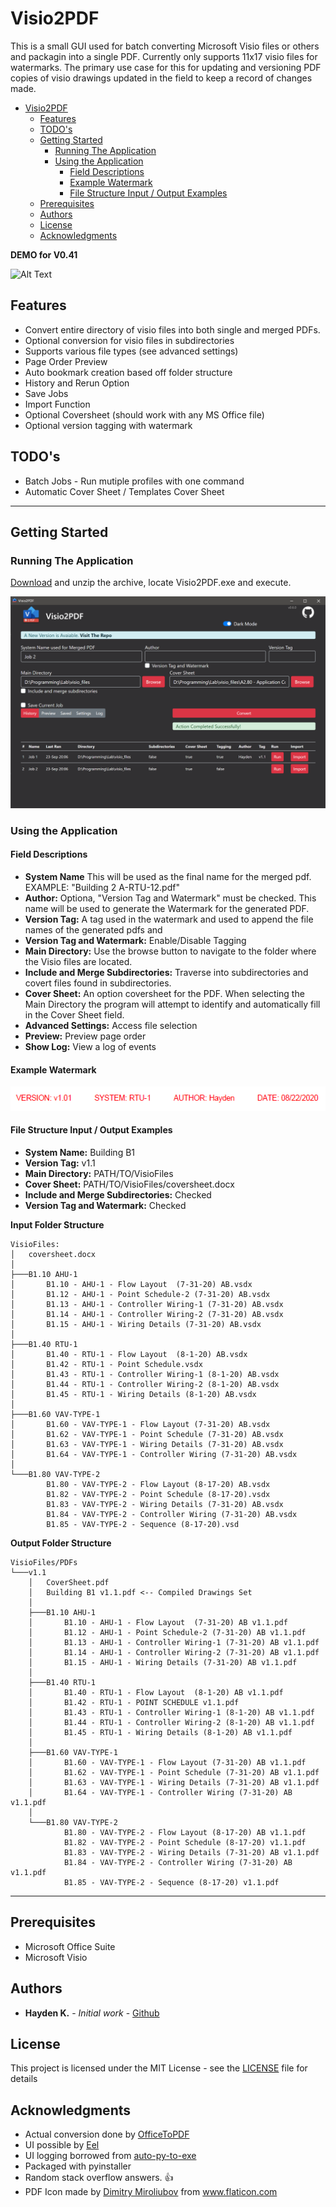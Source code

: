 # Visio2PDF

This is a small GUI used for batch converting Microsoft Visio files or others and packagin into a single PDF. Currently only supports 11x17 visio files for watermarks. The primary use case for this for updating and versioning PDF copies of visio drawings updated in the field to keep a record of changes made.

- [Visio2PDF](#visio2pdf)
  - [Features](#features)
  - [TODO's](#todos)
  - [Getting Started](#getting-started)
    - [Running The Application](#running-the-application)
    - [Using the Application](#using-the-application)
      - [Field Descriptions](#field-descriptions)
      - [Example Watermark](#example-watermark)
      - [File Structure Input / Output Examples](#file-structure-input--output-examples)
  - [Prerequisites](#prerequisites)
  - [Authors](#authors)
  - [License](#license)
  - [Acknowledgments](#acknowledgments)

**DEMO for V0.41**

![Alt Text](./images/demo-v0.4.gif)

## Features

- Convert entire directory of visio files into both single and merged PDFs.
- Optional conversion for visio files in subdirectories
- Supports various file types (see advanced settings)
- Page Order Preview
- Auto bookmark creation based off folder structure
- History and Rerun Option
- Save Jobs
- Import Function
- Optional Coversheet (should work with any MS Office file)
- Optional version tagging with watermark

## TODO's

- Batch Jobs - Run mutiple profiles with one command
- Automatic Cover Sheet / Templates Cover Sheet

<hr>

## Getting Started

### Running The Application

[Download](https://github.com/hay-kot/Visio2PDF/releases/tag/v0.6.0) and unzip the archive, locate Visio2PDF.exe and execute.

![](./images/ui-v0.6.0.png)

### Using the Application

#### Field Descriptions

- **System Name** This will be used as the final name for the merged pdf. EXAMPLE: "Building 2 A-RTU-12.pdf"
- **Author:** Optiona, "Version Tag and Watermark" must be checked. This name will be used to generate the Watermark for the generated PDF.
- **Version Tag:** A tag used in the watermark and used to append the file names of the generated pdfs and
- **Version Tag and Watermark:** Enable/Disable Tagging
- **Main Directory:** Use the browse button to navigate to the folder where the Visio files are located.
- **Include and Merge Subdirectories:** Traverse into subdirectories and covert files found in subdirectories.
- **Cover Sheet:** An option coversheet for the PDF. When selecting the Main Directory the program will attempt to identify and automatically fill in the Cover Sheet field.
- **Advanced Settings:** Access file selection
- **Preview:** Preview page order
- **Show Log:** View a log of events

#### Example Watermark

![](images/watermark.png)

#### File Structure Input / Output Examples

- **System Name:** Building B1
- **Version Tag:** v1.1
- **Main Directory:** PATH/TO/VisioFiles
- **Cover Sheet:** PATH/TO/VisioFiles/coversheet.docx
- **Include and Merge Subdirectories:** Checked
- **Version Tag and Watermark:** Checked

**Input Folder Structure**

```shell
VisioFiles:
│   coversheet.docx
│
├───B1.10 AHU-1
│       B1.10 - AHU-1 - Flow Layout  (7-31-20) AB.vsdx
│       B1.12 - AHU-1 - Point Schedule-2 (7-31-20) AB.vsdx
│       B1.13 - AHU-1 - Controller Wiring-1 (7-31-20) AB.vsdx
│       B1.14 - AHU-1 - Controller Wiring-2 (7-31-20) AB.vsdx
│       B1.15 - AHU-1 - Wiring Details (7-31-20) AB.vsdx
│
├───B1.40 RTU-1
│       B1.40 - RTU-1 - Flow Layout  (8-1-20) AB.vsdx
│       B1.42 - RTU-1 - Point Schedule.vsdx
│       B1.43 - RTU-1 - Controller Wiring-1 (8-1-20) AB.vsdx
│       B1.44 - RTU-1 - Controller Wiring-2 (8-1-20) AB.vsdx
│       B1.45 - RTU-1 - Wiring Details (8-1-20) AB.vsdx
│
├───B1.60 VAV-TYPE-1
│       B1.60 - VAV-TYPE-1 - Flow Layout (7-31-20) AB.vsdx
│       B1.62 - VAV-TYPE-1 - Point Schedule (7-31-20) AB.vsdx
│       B1.63 - VAV-TYPE-1 - Wiring Details (7-31-20) AB.vsdx
│       B1.64 - VAV-TYPE-1 - Controller Wiring (7-31-20) AB.vsdx
│
└───B1.80 VAV-TYPE-2
        B1.80 - VAV-TYPE-2 - Flow Layout (8-17-20) AB.vsdx
        B1.82 - VAV-TYPE-2 - Point Schedule (8-17-20).vsdx
        B1.83 - VAV-TYPE-2 - Wiring Details (7-31-20) AB.vsdx
        B1.84 - VAV-TYPE-2 - Controller Wiring (7-31-20) AB.vsdx
        B1.85 - VAV-TYPE-2 - Sequence (8-17-20).vsd
```

**Output Folder Structure**

```shell
VisioFiles/PDFs
└───v1.1
    │   CoverSheet.pdf
    │   Building B1 v1.1.pdf <-- Compiled Drawings Set
    │
    ├───B1.10 AHU-1
    │       B1.10 - AHU-1 - Flow Layout  (7-31-20) AB v1.1.pdf
    │       B1.12 - AHU-1 - Point Schedule-2 (7-31-20) AB v1.1.pdf
    │       B1.13 - AHU-1 - Controller Wiring-1 (7-31-20) AB v1.1.pdf
    │       B1.14 - AHU-1 - Controller Wiring-2 (7-31-20) AB v1.1.pdf
    │       B1.15 - AHU-1 - Wiring Details (7-31-20) AB v1.1.pdf
    │
    ├───B1.40 RTU-1
    │       B1.40 - RTU-1 - Flow Layout  (8-1-20) AB v1.1.pdf
    │       B1.42 - RTU-1 - POINT SCHEDULE v1.1.pdf
    │       B1.43 - RTU-1 - Controller Wiring-1 (8-1-20) AB v1.1.pdf
    │       B1.44 - RTU-1 - Controller Wiring-2 (8-1-20) AB v1.1.pdf
    │       B1.45 - RTU-1 - Wiring Details (8-1-20) AB v1.1.pdf
    │
    ├───B1.60 VAV-TYPE-1
    │       B1.60 - VAV-TYPE-1 - Flow Layout (7-31-20) AB v1.1.pdf
    │       B1.62 - VAV-TYPE-1 - Point Schedule (7-31-20) AB v1.1.pdf
    │       B1.63 - VAV-TYPE-1 - Wiring Details (7-31-20) AB v1.1.pdf
    │       B1.64 - VAV-TYPE-1 - Controller Wiring (7-31-20) AB v1.1.pdf
    │
    └───B1.80 VAV-TYPE-2
            B1.80 - VAV-TYPE-2 - Flow Layout (8-17-20) AB v1.1.pdf
            B1.82 - VAV-TYPE-2 - Point Schedule (8-17-20) v1.1.pdf
            B1.83 - VAV-TYPE-2 - Wiring Details (7-31-20) AB v1.1.pdf
            B1.84 - VAV-TYPE-2 - Controller Wiring (7-31-20) AB v1.1.pdf
            B1.85 - VAV-TYPE-2 - Sequence (8-17-20) v1.1.pdf
```

<hr>

## Prerequisites

- Microsoft Office Suite
- Microsoft Visio

## Authors

- **Hayden K.** - _Initial work_ - [Github](https://github.com/hay-kot)

## License

This project is licensed under the MIT License - see the [LICENSE](LICENSE) file for details

## Acknowledgments

- Actual conversion done by [OfficeToPDF](https://github.com/cognidox/OfficeToPDF)
- UI possible by [Eel](https://github.com/samuelhwilliams/Eel)
- UI logging borrowed from [auto-py-to-exe](https://github.com/brentvollebregt/auto-py-to-exe)
- Packaged with pyinstaller
- Random stack overflow answers. :thumbsup:
- <div>PDF Icon made by <a href="https://www.flaticon.com/authors/dimitry-miroliubov" title="Dimitry Miroliubov">Dimitry Miroliubov</a> from <a href="https://www.flaticon.com/" title="Flaticon">www.flaticon.com</a></div>

